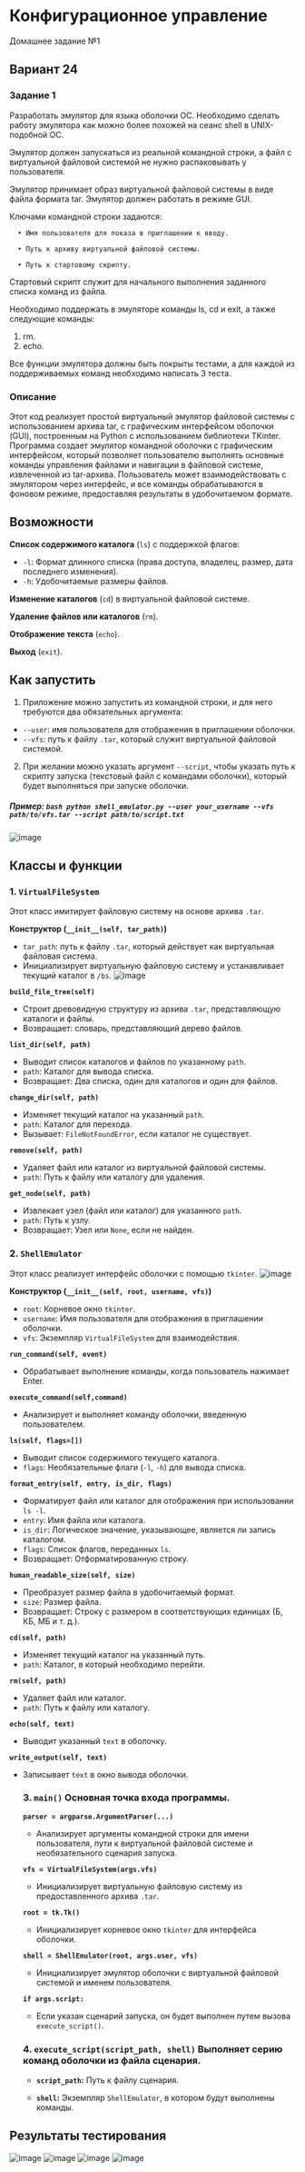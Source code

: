 # Конфигурационное управление
Домашнее задание №1
## Вариант 24
### Задание 1
Разработать эмулятор для языка оболочки ОС. Необходимо сделать работу эмулятора как можно более похожей на сеанс shell в UNIX-подобной ОС.

Эмулятор должен запускаться из реальной командной строки, а файл с виртуальной файловой системой не нужно распаковывать у пользователя.

Эмулятор принимает образ виртуальной файловой системы в виде файла формата tar. Эмулятор должен работать в режиме GUI.

Ключами командной строки задаются:

      • Имя пользователя для показа в приглашении к вводу.
      
      • Путь к архиву виртуальной файловой системы.
      
      • Путь к стартовому скрипту.
      
Стартовый скрипт служит для начального выполнения заданного списка команд из файла.

Необходимо поддержать в эмуляторе команды ls, cd и exit, а также следующие команды:

1. rm.
2. echo.
   
Все функции эмулятора должны быть покрыты тестами, а для каждой из поддерживаемых команд необходимо написать 3 теста.

### Описание

Этот код реализует простой виртуальный эмулятор файловой системы с использованием архива tar, с графическим интерфейсом оболочки (GUI), построенным на Python с использованием библиотеки TKinter.
Программа создает эмулятор командной оболочки с графическим интерфейсом, который позволяет пользователю выполнять основные команды управления файлами и навигации в файловой системе, извлеченной из tar-архива. 
Пользователь может взаимодействовать с эмулятором через интерфейс, и все команды обрабатываются в фоновом режиме, предоставляя результаты в удобочитаемом формате.
## Возможности 
**Список содержимого каталога** (`ls`) с поддержкой флагов: 
- `-l`: Формат длинного списка (права доступа, владелец, размер, дата последнего изменения).
- `-h`: Удобочитаемые размеры файлов.
  
**Изменение каталогов** (`cd`) в виртуальной файловой системе.
  
**Удаление файлов или каталогов** (`rm`).

**Отображение текста** (`echo`).

**Выход** (`exit`).

## Как запустить
1. Приложение можно запустить из командной строки, и для него требуются два обязательных аргумента:
  - `--user`: имя пользователя для отображения в приглашении оболочки.
  - `--vfs`: путь к файлу `.tar`, который служит виртуальной файловой системой.
2. При желании можно указать аргумент `--script`, чтобы указать путь к скрипту запуска (текстовый файл с командами оболочки), который будет выполняться при запуске оболочки.
##### Пример: ```bash python shell_emulator.py --user your_username --vfs path/to/vfs.tar --script path/to/script.txt ```
![image](https://github.com/user-attachments/assets/2d574799-ebf3-4b73-8472-7e05739d459c)

## Классы и функции 
### 1. `VirtualFileSystem` 
Этот класс имитирует файловую систему на основе архива `.tar`. 

**Конструктор (`__init__(self, tar_path)`)** 

- `tar_path`: путь к файлу `.tar`, который действует как виртуальная файловая система.
- Инициализирует виртуальную файловую систему и устанавливает текущий каталог в `/bs`.
  ![image](https://github.com/user-attachments/assets/96e0029e-ac6a-4bea-9c14-98b385fa2b9d)

**`build_file_tree(self)`**

- Строит древовидную структуру из архива `.tar`, представляющую каталоги и файлы.
- Возвращает: словарь, представляющий дерево файлов.
  
**`list_dir(self, path)`** 

- Выводит список каталогов и файлов по указанному `path`. 
- `path`: Каталог для вывода списка.
- Возвращает: Два списка, один для каталогов и один для файлов.
  
**`change_dir(self, path)`**

 - Изменяет текущий каталог на указанный `path`. 
 - `path`: Каталог для перехода.
- Вызывает: `FileNotFoundError`, если каталог не существует.
  
**`remove(self, path)`** 

- Удаляет файл или каталог из виртуальной файловой системы.
 - `path`: Путь к файлу или каталогу для удаления.
   
**`get_node(self, path)`** 

- Извлекает узел (файл или каталог) для указанного `path`.
- `path`: Путь к узлу.
- Возвращает: Узел или `None`, если не найден.

### 2. `ShellEmulator` 
Этот класс реализует интерфейс оболочки с помощью `tkinter`.
![image](https://github.com/user-attachments/assets/0b37dc0c-ed8d-4b52-be71-a202818aa82b)

**Конструктор (`__init__(self, root, username, vfs)`)**
 - `root`: Корневое окно `tkinter`. 
 - `username`: Имя пользователя для отображения в приглашении оболочки.
 - `vfs`: Экземпляр `VirtualFileSystem` для взаимодействия.

**`run_command(self, event)`**
 - Обрабатывает выполнение команды, когда пользователь нажимает Enter.
   
**`execute_command(self,command)`**
- Анализирует и выполняет команду оболочки, введенную пользователем.
  
**`ls(self, flags=[])`** 
- Выводит список содержимого текущего каталога.
- `flags`: Необязательные флаги (`-l`, `-h`) для вывода списка.
  
**`format_entry(self, entry, is_dir, flags)`** 
- Форматирует файл или каталог для отображения при использовании `ls -l`. 
- `entry`: Имя файла или каталога. 
- `is_dir`: Логическое значение, указывающее, является ли запись каталогом. 
- `flags`: Список флагов, переданных `ls`.
- Возвращает: Отформатированную строку.
  
**`human_readable_size(self, size)`** 
- Преобразует размер файла в удобочитаемый формат.
- `size`: Размер файла.
- Возвращает: Строку с размером в соответствующих единицах (Б, КБ, МБ и т. д.).
  
**`cd(self, path)`** 
- Изменяет текущий каталог на указанный путь.
- `path`: Каталог, в который необходимо перейти.
  
**`rm(self, path)`** 
- Удаляет файл или каталог. 
- `path`: Путь к файлу или каталогу.
  
**`echo(self, text)`**
- Выводит указанный `text` в оболочку.
  
**`write_output(self, text)`** 
- Записывает `text` в окно вывода оболочки.
  
  ### 3. `main()` Основная точка входа программы.
  
  **`parser = argparse.ArgumentParser(...)`** 
  - Анализирует аргументы командной строки для имени пользователя, пути к виртуальной файловой системе и необязательного сценария запуска.
    
  **`vfs = VirtualFileSystem(args.vfs)`** 
  - Инициализирует виртуальную файловую систему из предоставленного архива `.tar`.
    
  **`root = tk.Tk()`**
   - Инициализирует корневое окно `tkinter` для интерфейса оболочки.
     
  **`shell = ShellEmulator(root, args.user, vfs)`**
   - Инициализирует эмулятор оболочки с виртуальной файловой системой и именем пользователя.
     
   **`if args.script:`** 
   - Если указан сценарий запуска, он будет выполнен путем вызова `execute_script()`.

  ### 4. `execute_script(script_path, shell)` Выполняет серию команд оболочки из файла сценария.
  
  - **`script_path`:** Путь к файлу сценария.
    
  - **`shell`:** Экземпляр `ShellEmulator`, в котором будут выполнены команды.
## Результаты тестирования
![image](https://github.com/user-attachments/assets/90eb1e40-3cf7-4da1-a3e2-bafbe0922b8f)
![image](https://github.com/user-attachments/assets/368255a1-5c1a-4b5c-8086-7b0f4eb8ed30)
![image](https://github.com/user-attachments/assets/4afbb659-7418-4819-9a00-f380366bdfb6)
![image](https://github.com/user-attachments/assets/56eea30e-52c1-497e-a97a-d357a115e0f7)


